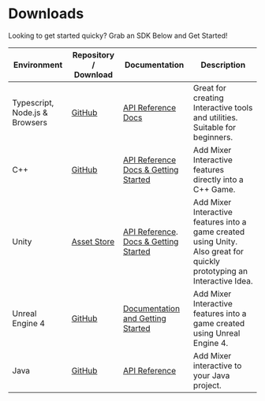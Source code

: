 # Downloads

Looking to get started quicky? Grab an SDK Below and Get Started!

| Environment                    | Repository / Download                                                 | Documentation                                                                                                                           | Description                                                                                                             |
| ------------------------------ | --------------------------------------------------------------------- | --------------------------------------------------------------------------------------------------------------------------------------- | ----------------------------------------------------------------------------------------------------------------------- |
| Typescript, Node.js & Browsers | [GitHub](https://github.com/mixer/interactive-node)                   | [API Reference Docs](https://mixer.github.io/interactive-node)                                                                          | Great for creating Interactive tools and utilities. Suitable for beginners.                                             |
| C++                            | [GitHub](https://github.com/mixer/interactive-cpp)                    | [API Reference](https://dev.mixer.com/reference/interactive/cplusplus/index.html) [Docs & Getting Started](https://aka.ms/MixerCPPDocs) | Add Mixer Interactive features directly into a C++ Game.                                                                |
| Unity                          | [Asset Store](https://www.assetstore.unity3d.com/en/#!/content/88585) | [API Reference](https://dev.mixer.com/reference/interactive/csharp/index.html). [Docs & Getting Started](https://aka.ms/MixerUnityDocs) | Add Mixer Interactive features into a game created using Unity. Also great for quickly prototyping an Interactive Idea. |
| Unreal Engine 4                | [GitHub](https://github.com/mixer/interactive-unreal-plugin)          | [Documentation and Getting Started](https://aka.ms/MixerUnrealDocs)                                                                     | Add Mixer Interactive features into a game created using Unreal Engine 4.                                               |
| Java                           | [GitHub](https://github.com/mixer/interactive-java)                   | [API Reference](https://mixer.github.io/interactive-java)                                                                               | Add Mixer interactive to your Java project.                                                                             |
